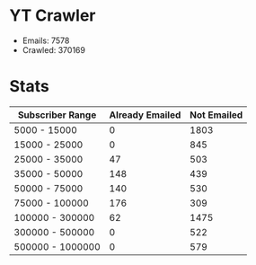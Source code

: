 # YT Crawler
- Emails: 7578
- Crawled: 370169

# Stats
| Subscriber Range  | Already Emailed | Not Emailed |
|-------|-------|-------|
| 5000 - 15000 | 0 | 1803 |
| 15000 - 25000 | 0 | 845 |
| 25000 - 35000 | 47 | 503 |
| 35000 - 50000 | 148 | 439 |
| 50000 - 75000 | 140 | 530 |
| 75000 - 100000 | 176 | 309 |
| 100000 - 300000 | 62 | 1475 |
| 300000 - 500000 | 0 | 522 |
| 500000 - 1000000 | 0 | 579 |
